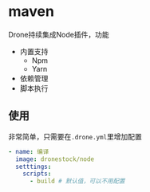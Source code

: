 # maven

Drone持续集成Node插件，功能

- 内置支持
  - Npm
  - Yarn
- 依赖管理
- 脚本执行

## 使用

非常简单，只需要在`.drone.yml`里增加配置

```yaml
- name: 编译
  image: dronestock/node
  setttings:
    scripts:
      - build # 默认值，可以不用配置
```
